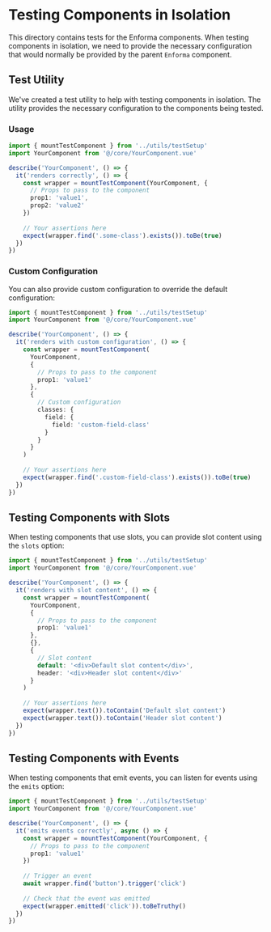 # Testing Components in Isolation

This directory contains tests for the Enforma components. When testing components in isolation, we need to provide the necessary configuration that would normally be provided by the parent `Enforma` component.

## Test Utility

We've created a test utility to help with testing components in isolation. The utility provides the necessary configuration to the components being tested.

### Usage

```typescript
import { mountTestComponent } from '../utils/testSetup'
import YourComponent from '@/core/YourComponent.vue'

describe('YourComponent', () => {
  it('renders correctly', () => {
    const wrapper = mountTestComponent(YourComponent, {
      // Props to pass to the component
      prop1: 'value1',
      prop2: 'value2'
    })
    
    // Your assertions here
    expect(wrapper.find('.some-class').exists()).toBe(true)
  })
})
```

### Custom Configuration

You can also provide custom configuration to override the default configuration:

```typescript
import { mountTestComponent } from '../utils/testSetup'
import YourComponent from '@/core/YourComponent.vue'

describe('YourComponent', () => {
  it('renders with custom configuration', () => {
    const wrapper = mountTestComponent(
      YourComponent,
      {
        // Props to pass to the component
        prop1: 'value1'
      },
      {
        // Custom configuration
        classes: {
          field: {
            field: 'custom-field-class'
          }
        }
      }
    )
    
    // Your assertions here
    expect(wrapper.find('.custom-field-class').exists()).toBe(true)
  })
})
```

## Testing Components with Slots

When testing components that use slots, you can provide slot content using the `slots` option:

```typescript
import { mountTestComponent } from '../utils/testSetup'
import YourComponent from '@/core/YourComponent.vue'

describe('YourComponent', () => {
  it('renders with slot content', () => {
    const wrapper = mountTestComponent(
      YourComponent,
      {
        // Props to pass to the component
        prop1: 'value1'
      },
      {},
      {
        // Slot content
        default: '<div>Default slot content</div>',
        header: '<div>Header slot content</div>'
      }
    )
    
    // Your assertions here
    expect(wrapper.text()).toContain('Default slot content')
    expect(wrapper.text()).toContain('Header slot content')
  })
})
```

## Testing Components with Events

When testing components that emit events, you can listen for events using the `emits` option:

```typescript
import { mountTestComponent } from '../utils/testSetup'
import YourComponent from '@/core/YourComponent.vue'

describe('YourComponent', () => {
  it('emits events correctly', async () => {
    const wrapper = mountTestComponent(YourComponent, {
      // Props to pass to the component
      prop1: 'value1'
    })
    
    // Trigger an event
    await wrapper.find('button').trigger('click')
    
    // Check that the event was emitted
    expect(wrapper.emitted('click')).toBeTruthy()
  })
}) 